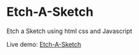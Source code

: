 # Etch-A-Sketch
Etch a Sketch using html css and Javascript

Live demo: [Etch-A-Sketch](https://adnanchowdhury7249.github.io/Etch-A-Sketch/)

